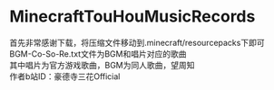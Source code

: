 # MinecraftTouHouMusicRecords
首先非常感谢下载，将压缩文件移动到.minecraft/resourcepacks下即可<br>
BGM-Co-So-Re.txt文件为BGM和唱片对应的歌曲<br>
其中唱片为官方游戏歌曲，BGM为同人歌曲，望周知<br>
作者b站ID：豪德寺三花Official<br>

